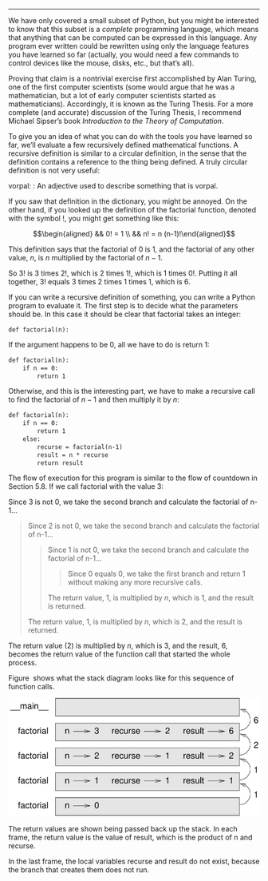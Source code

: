 --------------

We have only covered a small subset of Python, but you might be interested to know that this subset is a <span>*complete*</span> programming language, which means that anything that can be computed can be expressed in this language. Any program ever written could be rewritten using only the language features you have learned so far (actually, you would need a few commands to control devices like the mouse, disks, etc., but that’s all).

Proving that claim is a nontrivial exercise first accomplished by Alan Turing, one of the first computer scientists (some would argue that he was a mathematician, but a lot of early computer scientists started as mathematicians). Accordingly, it is known as the Turing Thesis. For a more complete (and accurate) discussion of the Turing Thesis, I recommend Michael Sipser’s book <span>*Introduction to the Theory of Computation*</span>.

To give you an idea of what you can do with the tools you have learned so far, we’ll evaluate a few recursively defined mathematical functions. A recursive definition is similar to a circular definition, in the sense that the definition contains a reference to the thing being defined. A truly circular definition is not very useful:

vorpal:
:   An adjective used to describe something that is vorpal.

If you saw that definition in the dictionary, you might be annoyed. On the other hand, if you looked up the definition of the factorial function, denoted with the symbol $!$, you might get something like this:

$$\begin{aligned}
&&  0! = 1 \\
&&  n! = n (n-1)!\end{aligned}$$

This definition says that the factorial of 0 is 1, and the factorial of any other value, $n$, is $n$ multiplied by the factorial of $n-1$.

So $3!$ is 3 times $2!$, which is 2 times $1!$, which is 1 times $0!$. Putting it all together, $3!$ equals 3 times 2 times 1 times 1, which is 6.

If you can write a recursive definition of something, you can write a Python program to evaluate it. The first step is to decide what the parameters should be. In this case it should be clear that <span>factorial</span> takes an integer:

    def factorial(n):

If the argument happens to be 0, all we have to do is return 1:

    def factorial(n):
        if n == 0:
            return 1

Otherwise, and this is the interesting part, we have to make a recursive call to find the factorial of $n-1$ and then multiply it by $n$:

    def factorial(n):
        if n == 0:
            return 1
        else:
            recurse = factorial(n-1)
            result = n * recurse
            return result

The flow of execution for this program is similar to the flow of <span>countdown</span> in Section 5.8. If we call <span>factorial</span> with the value 3:

Since 3 is not 0, we take the second branch and calculate the factorial of <span>n-1</span>...

> Since 2 is not 0, we take the second branch and calculate the factorial of <span>n-1</span>...
>
> > Since 1 is not 0, we take the second branch and calculate the factorial of <span>n-1</span>...
> >
> > > Since 0 equals 0, we take the first branch and return 1 without making any more recursive calls.
> >
> > The return value, 1, is multiplied by $n$, which is 1, and the result is returned.
>
> The return value, 1, is multiplied by $n$, which is 2, and the result is returned.

The return value (2) is multiplied by $n$, which is 3, and the result, 6, becomes the return value of the function call that started the whole process.

Figure  shows what the stack diagram looks like for this sequence of function calls.

![image](/.guides/img/stack3.jpg)



The return values are shown being passed back up the stack. In each frame, the return value is the value of <span>result</span>, which is the product of <span>n</span> and <span>recurse</span>.

In the last frame, the local variables <span>recurse</span> and <span>result</span> do not exist, because the branch that creates them does not run.

